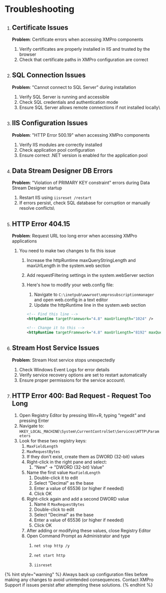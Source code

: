 # Troubleshooting

1.  ## Certificate Issues

    **Problem**: Certificate errors when accessing XMPro components

    1. Verify certificates are properly installed in IIS and trusted by the browser
    2. Check that certificate paths in XMPro configuration are correct


2.  ## SQL Connection Issues

    **Problem**: "Cannot connect to SQL Server" during installation

    1. Verify SQL Server is running and accessible
    2. Check SQL credentials and authentication mode
    3. Ensure SQL Server allows remote connections if not installed locally\

3.  ## IIS Configuration Issues

    **Problem**: "HTTP Error 500.19" when accessing XMPro components

    1. Verify IIS modules are correctly installed
    2. Check application pool configuration
    3. Ensure correct .NET version is enabled for the application pool


4.  ## Data Stream Designer DB Errors

    **Problem**: "Violation of PRIMARY KEY constraint" errors during Data Stream Designer startup

    1. Restart IIS using `iisreset /restart`
    2. If errors persist, check SQL database for corruption or manually resolve conflicts\

5.  ## HTTP Error 404.15

    **Problem**: Request URL too long error when accessing XMPro applications

    1. You need to make two changes to fix this issue
       1. Increase the httpRuntime maxQueryStringLength and maxUrlLength in the system.web section
       2. Add requestFiltering settings in the system.webServer section
       3.  Here's how to modify your web.config file:

           1. Navigate to `C:\inetpub\wwwroot\xmprosubscriptionmanager` and open web.config in a text editor
           2. Update the httpRuntime line in the system.web section

           ```xml
           <!-- Find this line -->
           <httpRuntime targetFramework="4.8" maxUrlLength="1024" />

           <!-- Change it to this -->
           <httpRuntime targetFramework="4.8" maxUrlLength="8192" maxQueryStringLength="8192" />    
           ```



6.  ## Stream Host Service Issues

    **Problem**: Stream Host service stops unexpectedly

    1. Check Windows Event Logs for error details
    2. Verify service recovery options are set to restart automatically
    3. Ensure proper permissions for the service account\

7. ## HTTP Error 400: Bad Request - Request Too Long
   1. Open Registry Editor by pressing Win+R, typing "regedit" and pressing Enter
   2. Navigate to: `HKEY_LOCAL_MACHINE\System\CurrentControlSet\Services\HTTP\Parameters`
   3. Look for these two registry keys:
      1. `MaxFieldLength`
      2. `MaxRequestBytes`
      3. If they don't exist, create them as DWORD (32-bit) values
      4. Right-click in the right pane and select:
         1. "New" → "DWORD (32-bit) Value"
      5. Name the first value `MaxFieldLength`
         1. Double-click it to edit
         2. Select "Decimal" as the base
         3. Enter a value of 65536 (or higher if needed)
         4. Click OK
      6. Right-click again and add a second DWORD value
         1. Name it `MaxRequestBytes`
         2. Double-click to edit
         3. Select "Decimal" as the base
         4. Enter a value of 65536 (or higher if needed)
         5. Click OK
      7. After adding or modifying these values, close Registry Editor
      8. Open Command Prompt as Administrator and type
         1. ```
            net stop http /y
            ```
         2. ```
            net start http
            ```
         3. ```
            iisreset
            ```

{% hint style="warning" %}
Always back up configuration files before making any changes to avoid unintended consequences. Contact XMPro Support if issues persist after attempting these solutions.
{% endhint %}
